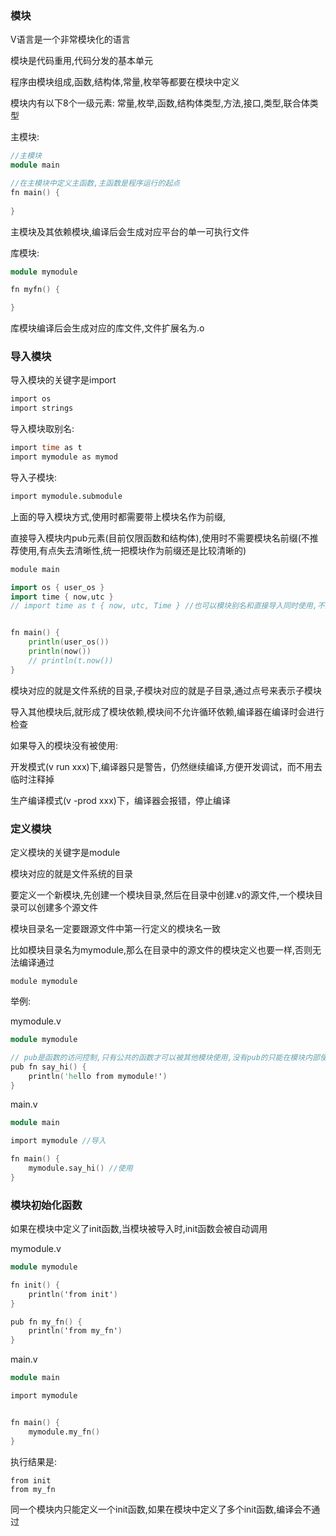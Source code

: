 ### 模块

V语言是一个非常模块化的语言

模块是代码重用,代码分发的基本单元

程序由模块组成,函数,结构体,常量,枚举等都要在模块中定义

模块内有以下8个一级元素: 常量,枚举,函数,结构体类型,方法,接口,类型,联合体类型

主模块:

```v
//主模块
module main

//在主模块中定义主函数,主函数是程序运行的起点
fn main() {
	
}
```

主模块及其依赖模块,编译后会生成对应平台的单一可执行文件

库模块:

```v
module mymodule

fn myfn() {

}
```

库模块编译后会生成对应的库文件,文件扩展名为.o

### 导入模块

导入模块的关键字是import

```v
import os
import strings
```

导入模块取别名:

```v
import time as t
import mymodule as mymod
```

导入子模块:

```v
import mymodule.submodule
```

上面的导入模块方式,使用时都需要带上模块名作为前缀,

直接导入模块内pub元素(目前仅限函数和结构体),使用时不需要模块名前缀(不推荐使用,有点失去清晰性,统一把模块作为前缀还是比较清晰的)

```go
module main

import os { user_os }
import time { now,utc }
// import time as t { now, utc, Time } //也可以模块别名和直接导入同时使用,不过很少场景会同时使用


fn main() {
	println(user_os())
	println(now())
	// println(t.now())
}
```



模块对应的就是文件系统的目录,子模块对应的就是子目录,通过点号来表示子模块

导入其他模块后,就形成了模块依赖,模块间不允许循环依赖,编译器在编译时会进行检查

如果导入的模块没有被使用:

开发模式(v run xxx)下,编译器只是警告，仍然继续编译,方便开发调试，而不用去临时注释掉

生产编译模式(v -prod xxx)下，编译器会报错，停止编译

### 定义模块

定义模块的关键字是module

模块对应的就是文件系统的目录

要定义一个新模块,先创建一个模块目录,然后在目录中创建.v的源文件,一个模块目录可以创建多个源文件

模块目录名一定要跟源文件中第一行定义的模块名一致

比如模块目录名为mymodule,那么在目录中的源文件的模块定义也要一样,否则无法编译通过

```
module mymodule
```

举例:

mymodule.v

```v
module mymodule

// pub是函数的访问控制,只有公共的函数才可以被其他模块使用,没有pub的只能在模块内部使用
pub fn say_hi() {
	println('hello from mymodule!')
}
```

 main.v

```v
module main

import mymodule //导入

fn main() {
	mymodule.say_hi() //使用
}
```

### 模块初始化函数

如果在模块中定义了init函数,当模块被导入时,init函数会被自动调用

mymodule.v

```v
module mymodule

fn init() {
    println('from init')
}

pub fn my_fn() {
    println('from my_fn')
}
```

main.v

```v
module main

import mymodule


fn main() {
    mymodule.my_fn()
}
```

执行结果是:

```
from init
from my_fn
```

同一个模块内只能定义一个init函数,如果在模块中定义了多个init函数,编译会不通过



